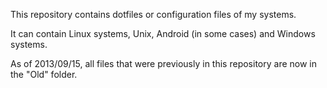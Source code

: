 This repository contains dotfiles or configuration files of my systems.

It can contain Linux systems, Unix, Android (in some cases) and Windows systems.

As of 2013/09/15, all files that were previously in this repository are now in the "Old" folder.

